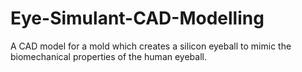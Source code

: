 # Eye-Simulant-CAD-Modelling

A CAD model for a mold which creates a silicon eyeball to mimic the biomechanical properties of the human eyeball. 

